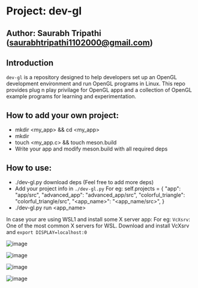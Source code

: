# Project: dev-gl
## Author: Saurabh Tripathi (saurabhtripathi1102000@gmail.com)

## Introduction
`dev-gl` is a repository designed to help developers set up an OpenGL development environment and run OpenGL programs in Linux. This repo provides plug n play privilage for OpenGL apps and a collection of OpenGL example programs for learning and experimentation.

## How to add your own project:
* mkdir <my_app> && cd <my_app>
* mkdir <src>
* touch <my_app.c> && touch meson.build
* Write your app and modify meson.build with all required deps


## How to use:
* ./dev-gl.py download deps (Feel free to add more deps)
* Add your project info in `./dev-gl.py`
  For eg: self.projects = {
            "app": "app/src",
            "advanced_app": "advanced_app/src",
            "colorful_triangle": "colorful_triangle/src",
            "<app_name>": "<app_name/src>",
            }
* ./dev-gl.py run <app_name>


In case your are using WSL1 and install some X server app:
For eg: 
`VcXsrv`: One of the most common X servers for WSL.
Download and install VcXsrv and
`export DISPLAY=localhost:0`

![image](https://github.com/user-attachments/assets/3bc506bc-2957-4f46-9113-c71ea2f4f7fd)

![image](https://github.com/user-attachments/assets/86714b6e-ecc4-4b5d-840b-129ff1abd714)

![image](https://github.com/user-attachments/assets/109ebbed-641f-4a45-a429-b4b9f34e51a7)

![image](https://github.com/user-attachments/assets/ea16f382-e252-4b64-a873-b4f7c26866c0)



